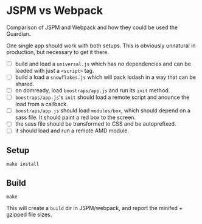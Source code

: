 # JSPM vs Webpack

Comparison of JSPM and Webpack and how they could be used the Guardian.

One single app should work with both setups. This is obviously unnatural in production, but necessary to get it there.

- [ ] build and load a `universal.js` which has no dependencies and can be loaded with just a `<script>` tag.
- [ ] build a load a `snowflakes.js` which will pack lodash in a way that can be shared.
- [ ] on domready, load `boostraps/app.js` and run its `init` method.
- [ ] `boostraps/app.js`'s `init` should load a remote script and anounce the load from a callback.
- [ ] `boostraps/app.js` should load `modules/box`, which should depend on a sass file. It should paint a red box to the screen.
- [ ] the sass file should be transformed to CSS and be autoprefixed.
- [ ] it should load and run a remote AMD module.

## Setup

`make install`

## Build

`make`

This will create a `build` dir in JSPM/webpack, and report the minifed + gzipped file sizes.